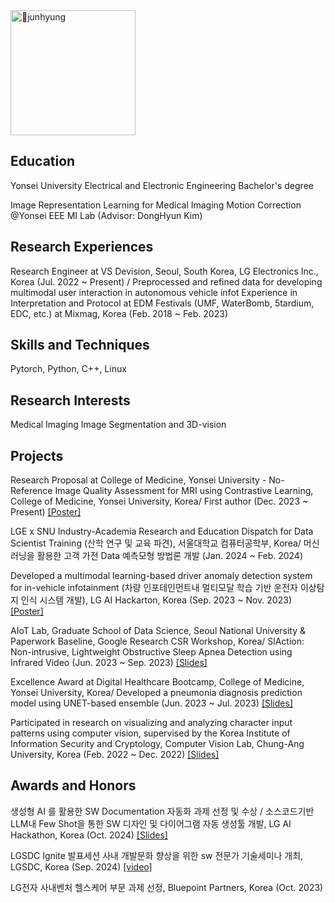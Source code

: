 
<img src="https://github.com/user-attachments/assets/9e0bd56b-5aa8-4cfb-ac3c-10b2ceb7ba57" alt="junhyung" width="200">


## Education

Yonsei University Electrical and Electronic Engineering Bachelor's degree

Image Representation Learning for Medical Imaging Motion Correction @Yonsei EEE MI Lab (Advisor: DongHyun Kim)

## Research Experiences

Research Engineer at VS Devision, Seoul, South Korea, LG Electronics Inc., Korea (Jul. 2022 ~ Present) / Preprocessed and refined data for developing multimodal user interaction in autonomous vehicle infot
Experience in Interpretation and Protocol at EDM Festivals (UMF, WaterBomb, 5tardium, EDC, etc.) at Mixmag, Korea (Feb. 2018 ~ Feb. 2023)

## Skills and Techniques

Pytorch, Python, C++, Linux 

## Research Interests

Medical Imaging
Image Segmentation and 3D-vision

## Projects

Research Proposal at College of Medicine, Yonsei University - No-Reference Image Quality Assessment for MRI using Contrastive Learning, College of Medicine, Yonsei University, Korea/ First author (Dec. 2023 ~ Present)
[[Poster]](https://docs.google.com/presentation/d/1AgeVeamdqu7mWUhWMNuBPhJbHwUOg2VQxOTb3vapWJI/edit?usp=sharing)

LGE x SNU Industry-Academia Research and Education Dispatch for Data Scientist Training (산학 연구 및 교육 파견), 서울대학교 컴퓨터공학부, Korea/ 머신러닝을 활용한 고객 가전 Data 예측모형 방법론 개발 (Jan. 2024 ~ Feb. 2024)

Developed a multimodal learning-based driver anomaly detection system for in-vehicle infotainment (차량 인포테인먼트내 멀티모달 학습 기반 운전자 이상탐지 인식 시스템 개발), LG AI Hackarton, Korea (Sep. 2023 ~ Nov. 2023)
[[Poster]](https://docs.google.com/presentation/d/1Tn_IxBw_0K9AyMDqmLXG6q6gpc55OrTy03-MLEM-IKI/edit?usp=sharing)

AIoT Lab, Graduate School of Data Science, Seoul National University & Paperwork Baseline, Google Research CSR Workshop, Korea/ SlAction: Non-intrusive, Lightweight Obstructive Sleep Apnea Detection using Infrared Video (Jun. 2023 ~ Sep. 2023)
[[Slides]](https://docs.google.com/presentation/d/1lBMjlY1C0PuB2HpK8_lS93kvZH426oItpa5iWKKmfHg/edit?usp=sharing)

Excellence Award at Digital Healthcare Bootcamp, College of Medicine, Yonsei University, Korea/ Developed a pneumonia diagnosis prediction model using UNET-based ensemble (Jun. 2023 ~ Jul. 2023)
[[Slides]](https://docs.google.com/presentation/d/15pwqhaYXzqRVRvjh8tzK8o583CKzZDl-a5SHUbfZKVk/edit?usp=sharing)

Participated in research on visualizing and analyzing character input patterns using computer vision, supervised by the Korea Institute of Information Security and Cryptology, Computer Vision Lab, Chung-Ang University, Korea (Feb. 2022 ~ Dec. 2022)
[[Slides]](https://docs.google.com/presentation/d/1pcMfwIX3j1owk_HicaZoHUHtt0t4IqT0gGKL_99Zr2U/edit?usp=sharing)

## Awards and Honors

생성형 AI 를 활용한 SW Documentation 자동화 과제 선정 및 수상 / 소스코드기반 LLM내 Few Shot을 통한 SW 디자인 및 다이어그램 자동 생성툴 개발, LG AI Hackathon, Korea (Oct. 2024)
[[Slides]](https://docs.google.com/presentation/d/1CSxdnqk11ui5JvEnv-Swx7L_2H1gnKa8QaSF8-EaZ9g/edit?usp=sharing)

LGSDC Ignite 발표세션 사내 개발문화 향상을 위한 sw 전문가 기술세미나 개최, LGSDC, Korea (Sep. 2024)
[[video]](https://www.youtube.com/watch?v=5ZweJ2ZNXeE&t=516s)

LG전자 사내벤처 헬스케어 부문 과제 선정, Bluepoint Partners, Korea (Oct. 2023)

